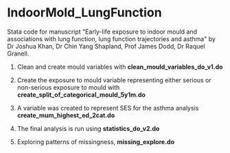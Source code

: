 # IndoorMold_LungFunction

Stata code for manuscript "Early-life exposure to indoor mould and associations with lung function, lung function trajectories and asthma" by Dr Joshua Khan, Dr Chin Yang Shapland, Prof James Dodd, Dr Raquel Granell.

1.  Clean and create mould variables with **clean_mould_variables_do_v1.do**

2.  Create the exposure to mould variable representing either serious or non-serious exposure to mould with **create_split_of_categorical_mould_5y1m.do**

3.  A variable was created to represent SES for the asthma analysis **create_mum_highest_ed_2cat.do**

4.  The final analysis is run using **statistics_do_v2.do**

5.  Exploring patterns of missingness, **missing_explore.do**
